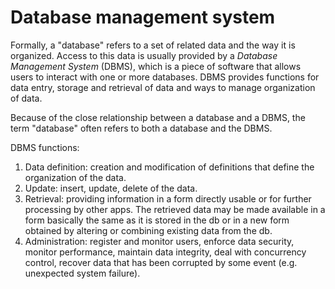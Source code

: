 # Database management system

Formally, a "database" refers to a set of related data and the way it is organized. Access to this data is usually provided by a *Database Management System* (DBMS), which is a piece of software that allows users to interact with one or more databases. DBMS provides functions for data entry, storage and retrieval of data and ways to manage organization of data.

Because of the close relationship between a database and a DBMS, the term "database" often refers to both a database and the DBMS.

DBMS functions:
1. Data definition: creation and modification of definitions that define the organization of the data.
2. Update: insert, update, delete of the data.
3. Retrieval: providing information in a form directly usable or for further processing by other apps. The retrieved data may be made available in a form basically the same as it is stored in the db or in a new form obtained by altering or combining existing data from the db.
4. Administration: register and monitor users, enforce data security, monitor performance, maintain data integrity, deal with concurrency control, recover data that has been corrupted by some event (e.g. unexpected system failure).
